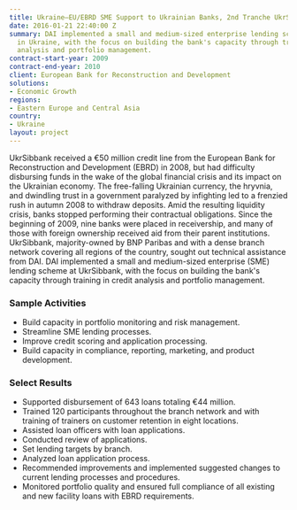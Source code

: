 ```yaml
---
title: Ukraine—EU/EBRD SME Support to Ukrainian Banks, 2nd Tranche UkrSibbank
date: 2016-01-21 22:40:00 Z
summary: DAI implemented a small and medium-sized enterprise lending scheme at UkrSibbank
  in Ukraine, with the focus on building the bank's capacity through training in credit
  analysis and portfolio management.
contract-start-year: 2009
contract-end-year: 2010
client: European Bank for Reconstruction and Development
solutions:
- Economic Growth
regions:
- Eastern Europe and Central Asia
country:
- Ukraine
layout: project
---
```


UkrSibbank received a €50 million credit line from the European Bank for Reconstruction and Development (EBRD) in 2008, but had difficulty disbursing funds in the wake of the global financial crisis and its impact on the Ukrainian economy. The free-falling Ukrainian currency, the hryvnia, and dwindling trust in a government paralyzed by infighting led to a frenzied rush in autumn 2008 to withdraw deposits. Amid the resulting liquidity crisis, banks stopped performing their contractual obligations. Since the beginning of 2009, nine banks were placed in receivership, and many of those with foreign ownership received aid from their parent institutions. UkrSibbank, majority-owned by BNP Paribas and with a dense branch network covering all regions of the country, sought out technical assistance from DAI. DAI implemented a small and medium-sized enterprise (SME) lending scheme at UkrSibbank, with the focus on building the bank's capacity through training in credit analysis and portfolio management.

### Sample Activities

* Build capacity in portfolio monitoring and risk management.
* Streamline SME lending processes.
* Improve credit scoring and application processing.
* Build capacity in compliance, reporting, marketing, and product development.

### Select Results

* Supported disbursement of 643 loans totaling €44 million.
* Trained 120 participants throughout the branch network and with training of trainers on customer retention in eight locations.
* Assisted loan officers with loan applications.
* Conducted review of applications.
* Set lending targets by branch.
* Analyzed loan application process.
* Recommended improvements and implemented suggested changes to current lending processes and procedures.
* Monitored portfolio quality and ensured full compliance of all existing and new facility loans with EBRD requirements.

